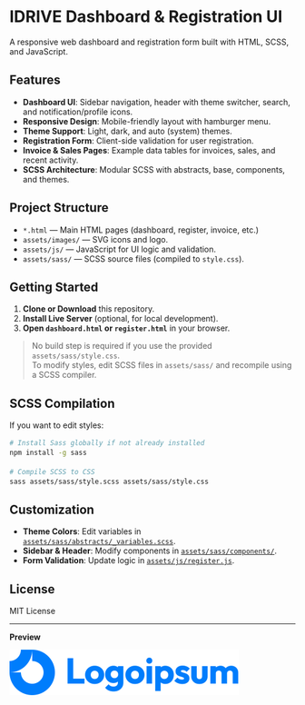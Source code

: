 # IDRIVE Dashboard & Registration UI

A responsive web dashboard and registration form built with HTML, SCSS, and JavaScript.

## Features

- **Dashboard UI**: Sidebar navigation, header with theme switcher, search, and notification/profile icons.
- **Responsive Design**: Mobile-friendly layout with hamburger menu.
- **Theme Support**: Light, dark, and auto (system) themes.
- **Registration Form**: Client-side validation for user registration.
- **Invoice & Sales Pages**: Example data tables for invoices, sales, and recent activity.
- **SCSS Architecture**: Modular SCSS with abstracts, base, components, and themes.

## Project Structure

- `*.html` — Main HTML pages (dashboard, register, invoice, etc.)
- `assets/images/` — SVG icons and logo.
- `assets/js/` — JavaScript for UI logic and validation.
- `assets/sass/` — SCSS source files (compiled to `style.css`).

## Getting Started

1. **Clone or Download** this repository.
2. **Install Live Server** (optional, for local development).
3. **Open `dashboard.html` or `register.html`** in your browser.

> No build step is required if you use the provided `assets/sass/style.css`.  
> To modify styles, edit SCSS files in `assets/sass/` and recompile using a SCSS compiler.

## SCSS Compilation

If you want to edit styles:

```sh
# Install Sass globally if not already installed
npm install -g sass

# Compile SCSS to CSS
sass assets/sass/style.scss assets/sass/style.css
```

## Customization

- **Theme Colors**: Edit variables in [`assets/sass/abstracts/_variables.scss`](assets/sass/abstracts/_variables.scss).
- **Sidebar & Header**: Modify components in [`assets/sass/components/`](assets/sass/components/).
- **Form Validation**: Update logic in [`assets/js/register.js`](assets/js/register.js).

## License

MIT License

---

**Preview**

![Dashboard Screenshot](assets/images/logo.svg)
